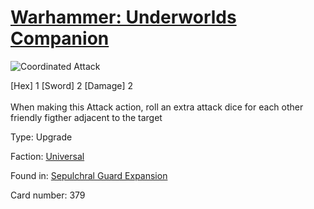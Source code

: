 # [Warhammer: Underworlds Companion](https://guidokessels.github.io/wh-underworlds)

  

![Coordinated Attack](https://warhammerunderworlds.com/wp-content/uploads/sites/6/2017/12/379_ENG-Coordinated-Attack.png)

<div class="whu-weapon">[Hex] 1 [Sword] 2 [Damage] 2</div><br /> When making this Attack action, roll an extra attack dice for each other friendly figther adjacent to the target

Type: Upgrade

Faction: [Universal](https://guidokessels.github.io/wh-underworlds/factions/universal)

Found in: [Sepulchral Guard Expansion](https://guidokessels.github.io/wh-underworlds/locations/sepulchral-guard-expansion)

Card number: 379
